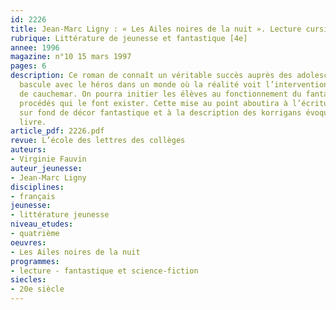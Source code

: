 ```yaml
---
id: 2226
title: Jean-Marc Ligny : « Les Ailes noires de la nuit ». Lecture cursive 
rubrique: Littérature de jeunesse et fantastique [4e]
annee: 1996
magazine: n°10 15 mars 1997
pages: 6
description: Ce roman de connaît un véritable succès auprès des adolescents. Le lecteur
  bascule avec le héros dans un monde où la réalité voit l’intervention de créatures
  de cauchemar. On pourra initier les élèves au fonctionnement du fantastique et aux
  procédés qui le font exister. Cette mise au point aboutira à l’écriture de textes
  sur fond de décor fantastique et à la description des korrigans évoqués dans le
  livre.
article_pdf: 2226.pdf
revue: L’école des lettres des collèges
auteurs:
- Virginie Fauvin
auteur_jeunesse:
- Jean-Marc Ligny
disciplines:
- français
jeunesse:
- littérature jeunesse
niveau_etudes:
- quatrième
oeuvres:
- Les Ailes noires de la nuit
programmes:
- lecture - fantastique et science-fiction
siecles:
- 20e siècle
---
```

